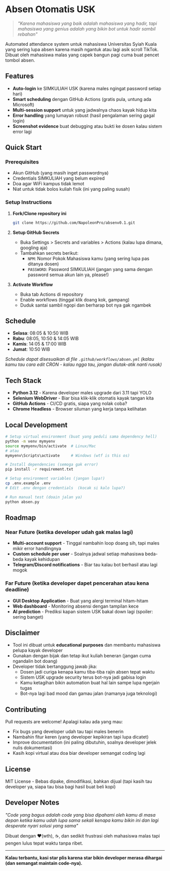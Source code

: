 # Absen Otomatis USK

> *"Karena mahasiswa yang baik adalah mahasiswa yang hadir, tapi mahasiswa yang genius adalah yang bikin bot untuk hadir sambil rebahan"* 

Automated attendance system untuk mahasiswa Universitas Syiah Kuala yang sering lupa absen karena masih ngantuk atau lagi asik scroll TikTok. Dibuat oleh mahasiswa malas yang capek bangun pagi cuma buat pencet tombol absen.

## Features

- **Auto-login** ke SIMKULIAH USK (karena males ngingat password setiap hari)
- **Smart scheduling** dengan GitHub Actions (gratis pula, untung ada Microsoft)
- **Multi-session support** untuk yang jadwalnya chaos kayak hidup kita
- **Error handling** yang lumayan robust (hasil pengalaman sering gagal login)
- **Screenshot evidence** buat debugging atau bukti ke dosen kalau sistem error lagi

## Quick Start

### Prerequisites
- Akun GitHub (yang masih inget passwordnya)
- Credentials SIMKULIAH yang belum expired
- Doa agar WiFi kampus tidak lemot
- Niat untuk tidak bolos kuliah fisik (ini yang paling susah)

### Setup Instructions

1. **Fork/Clone repository ini**
   ```bash
   git clone https://github.com/NapoleonPro/absenv0.1.git
   ```

2. **Setup GitHub Secrets**
   - Buka Settings > Secrets and variables > Actions (kalau lupa dimana, googling aja)
   - Tambahkan secrets berikut:
     - `NPM`: Nomor Pokok Mahasiswa kamu (yang sering lupa pas ditanya dosen)
     - `PASSWORD`: Password SIMKULIAH (jangan yang sama dengan password semua akun lain ya, please!)

3. **Activate Workflow**
   - Buka tab Actions di repository
   - Enable workflows (tinggal klik doang kok, gampang)
   - Duduk santai sambil ngopi dan berharap bot nya gak ngambek

## Schedule

- **Selasa**: 08:05 & 10:50 WIB
- **Rabu**: 08:05, 10:50 & 14:05 WIB  
- **Kamis**: 14:05 & 17:00 WIB
- **Jumat**: 10:50 WIB

*Schedule dapat disesuaikan di file `.github/workflows/absen.yml` (kalau kamu tau cara edit CRON - kalau ngga tau, jangan diutak-atik nanti rusak)*

## Tech Stack

- **Python 3.12** - Karena developer males upgrade dari 3.11 tapi YOLO
- **Selenium WebDriver** - Biar bisa klik-klik otomatis kayak tangan kita
- **GitHub Actions** - CI/CD gratis, siapa yang nolak coba?
- **Chrome Headless** - Browser siluman yang kerja tanpa kelihatan

## Local Development

```bash
# Setup virtual environment (buat yang peduli sama dependency hell)
python -m venv mymyenv
source mymyenv/bin/activate  # Linux/Mac
# atau
mymyenv\Scripts\activate     # Windows (wtf is this os)

# Install dependencies (semoga gak error)
pip install -r requirement.txt

# Setup environment variables (jangan lupa!)
cp .env.example .env
# Edit .env dengan credentials  (kocak si kalo lupa?)

# Run manual test (doain jalan ya)
python absen.py
```

## Roadmap

### Near Future (ketika developer udah gak malas lagi)
- **Multi-account support** - Tinggal nambahin loop doang sih, tapi males mikir error handlingnya
- **Custom schedule per user** - Soalnya jadwal setiap mahasiswa beda-beda kayak kehidupan
- **Telegram/Discord notifications** - Biar tau kalau bot berhasil atau lagi mogok

### Far Future (ketika developer dapet pencerahan atau kena deadline)
- **GUI Desktop Application** - Buat yang alergi terminal hitam-hitam
- **Web dashboard** - Monitoring absensi dengan tampilan kece
- **AI prediction** - Prediksi kapan sistem USK bakal down lagi (spoiler: sering banget)

## Disclaimer

- Tool ini dibuat untuk **educational purposes** dan membantu mahasiswa pelupa kayak developer
- Gunakan dengan bijak dan tetap ikut kuliah beneran (jangan cuma ngandalin bot doang)
- Developer tidak bertanggung jawab jika:
  - Dosen jadi curiga kenapa kamu tiba-tiba rajin absen tepat waktu
  - Sistem USK upgrade security terus bot-nya jadi gabisa login
  - Kamu ketagihan bikin automation buat hal lain sampe lupa ngerjain tugas
  - Bot-nya lagi bad mood dan gamau jalan (namanya juga teknologi)

## Contributing

Pull requests are welcome! Apalagi kalau ada yang mau:
- Fix bugs yang developer udah tau tapi males benerin
- Nambahin fitur keren (yang developer kepikiran tapi lupa dicatet)
- Improve documentation (ini paling dibutuhin, soalnya developer jelek nulis dokumentasi)
- Kasih kopi virtual atau doa biar developer semangat coding lagi

## License

MIT License - Bebas dipake, dimodifikasi, bahkan dijual (tapi kasih tau developer ya, siapa tau bisa bagi hasil buat beli kopi)

## Developer Notes

*"Code yang bagus adalah code yang bisa dipahami oleh kamu di masa depan ketika kamu udah lupa sama sekali kenapa kamu bikin ini dan lagi desperate nyari solusi yang sama"*

Dibuat dengan ❤️(wth), ☕, dan sedikit frustrasi oleh mahasiswa malas tapi pengen lulus tepat waktu tanpa ribet.

---

**Kalau terbantu, kasi star plis karena star bikin developer merasa dihargai (dan semangat maintain code-nya).**